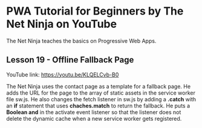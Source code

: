 # PWA Tutorial for Beginners by The Net Ninja on YouTube

The Net Ninja teaches the basics on Progressive Web Apps.

## Lesson 19 - Offline Fallback Page

YouTube link: https://youtu.be/KLQELCvb-B0

The Net Ninja uses the contact page as a template for a fallback page. He adds the URL for the page to the array of static assets in the service worker file sw.js. He also changes the fetch listener in sw.js by adding a __.catch__ with an __if__ statement that uses __chaches.match__ to return the fallback. He puts a __Boolean and__ in the activate event listener so that the listener does not delete the dynamic cache when a new service worker gets registered.